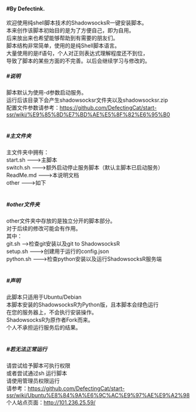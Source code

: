#### #By Defectink.</br>
欢迎使用纯shell脚本技术的ShadowsocksR一键安装脚本。</br>
本来创作该脚本初始目的是为了方便自己，即为自用。</br>
后来放出来也希望能够帮助到有需要的朋友们。</br>
脚本结构非常简单，使用的是纯Shell脚本语言。</br>
大量使用的是if语句，个人对正则表达式理解程度还不到位，</br>
导致了脚本的某些方面的不完善。以后会继续学习与修改的。</br>
##### #说明</br>
脚本默认为使用-d参数启动服务。</br>
运行后该目录下会产生shadowsocksr文件夹以及shadowsocksr.zip</br>
配置文件参数请参考：https://github.com/DefectingCat/start-ssr/wiki/%E9%85%8D%E7%BD%AE%E5%8F%82%E6%95%B0</br>
</br>
##### #主文件夹</br>
主文件夹中拥有：</br>
start.sh   --->主脚本</br>
switch.sh   --->额外启动停止服务脚本（默认主脚本已启动服务）</br>
ReadMe.md   --->本说明文档</br>
other   --->如下</br>
</br>
##### #other文件夹</br>
other文件夹中存放的是独立分开的脚本部分。</br>
对于后续的修改可能会有作用。</br>
其中：</br>
git.sh   -->检查git安装以及git to ShadowsocksR</br>
setup.sh   --->创建用于运行的config.json</br>
python.sh   --->检查python安装以及运行ShadowsocksR服务端</br>
</br>
##### #声明</br>
此脚本只适用于Ubuntu/Debian</br>
本脚本安装的ShadowsocksR为Python版，且本脚本会绿色运行</br>
在您的服务器上，不会执行安装操作。</br>
ShadowsocksR为原作者Fork而来。</br>
个人不承担运行服务后的结果。</br>
</br>
##### #若无法正常运行</br>
请尝试给予脚本可执行权限</br>
或者尝试通过sh 运行脚本</br>
请使用管理员权限运行</br>
请参考：https://github.com/DefectingCat/start-ssr/wiki/Ubuntu%E8%84%9A%E6%9C%AC%E9%97%AE%E9%A2%98
</br>
个人站点页面：http://101.236.25.59/
